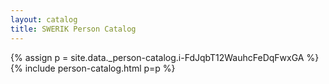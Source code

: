 ```yaml
---
layout: catalog
title: SWERIK Person Catalog
---
```

{% assign p = site.data._person-catalog.i-FdJqbT12WauhcFeDqFwxGA %}
{% include person-catalog.html p=p %}

